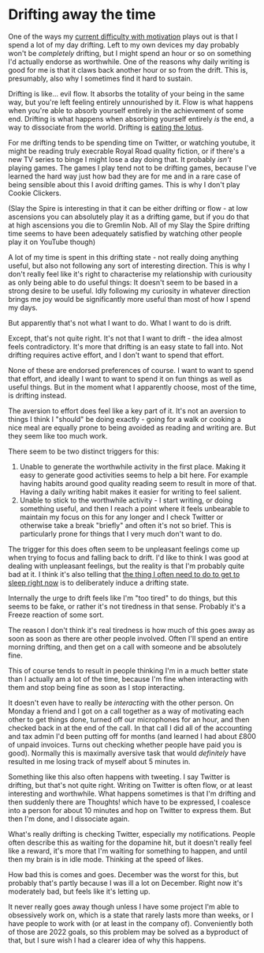 # Drifting away the time

One of the ways my [current difficulty with motivation](https://notebook.drmaciver.com/posts/2022-01-03-14:16.html) plays out is that I spend a lot of my day drifting.
Left to my own devices my day probably won't be *completely* drifting, but I might spend an hour or so on something I'd actually endorse as worthwhile. One of the reasons why daily writing is good for me is that it claws back another hour or so from the drift. This is, presumably, also why I sometimes find it hard to sustain.

Drifting is like... evil flow. It absorbs the totality of your being in the same way, but you're left feeling entirely unnourished by it. 
Flow is what happens when you're able to absorb yourself entirely in the achievement of some end. Drifting is what happens when absorbing yourself entirely *is* the end, a way to dissociate from the world. Drifting is [eating the lotus](https://drmaciver.substack.com/p/first-hard-choice).

For me drifting tends to be spending time on Twitter, or watching youtube, it might be reading truly execrable Royal Road quality fiction, or if there's a new TV series to binge I might lose a day doing that.
It probably *isn't* playing games. The games I play tend not to be drifting games, because I've learned the hard way just how bad they are for me and in a rare case of being sensible about this I avoid drifting games. This is why I don't play Cookie Clickers.

(Slay the Spire is interesting in that it can be either drifting or flow - at low ascensions you can absolutely play it as a drifting game, but if you do that at high ascensions you die to Gremlin Nob. All of my Slay the Spire drifting time seems to have been adequately satisfied by watching other people play it on YouTube though)

A lot of my time is spent in this drifting state - not really doing anything useful, but also not following any sort of interesting direction. This is why I don't really feel like it's right to characterise my relationship with curiousity as only being able to do useful things: It doesn't seem to be based in a strong desire to be useful. Idly following my curiosity in whatever direction brings me joy would be significantly more useful than most of how I spend my days.

But apparently that's not what I want to do. What I want to do is drift.

Except, that's not quite right. It's not that I want to drift - the idea almost feels contradictory. It's more that drifting is an easy state to fall into. Not drifting requires active effort, and I don't want to spend that effort.

None of these are endorsed preferences of course. I want to want to spend that effort, and ideally I want to want to spend it on fun things as well as useful things. But in the moment what I apparently choose, most of the time, is drifting instead.

The aversion to effort does feel like a key part of it. It's not an aversion to things I think I "should" be doing exactly - going for a walk or cooking a nice meal are equally prone to being avoided as reading and writing are. But they seem like too much work.

There seem to be two distinct triggers for this:

1. Unable to generate the worthwhile activity in the first place. Making it easy to generate good activities seems to help a bit here. For example having habits around good quality reading seem to result in more of that. Having a daily writing habit makes it easier for writing to feel salient.
2. Unable to stick to the worthwhile activity - I start writing, or doing something useful, and then I reach a point where it feels unbearable to maintain my focus on this for any longer and I check Twitter or otherwise take a break "briefly" and often it's not so brief. This is particularly prone for things that I very much don't want to do.

The trigger for this does often seem to be unpleasant feelings come up when trying to focus and falling back to drift. I'd like to think I was good at dealing with unpleasant feelings, but the reality is that I'm probably quite bad at it. I think it's also telling that [the thing I often need to do to get to sleep right now](https://notebook.drmaciver.com/posts/2022-01-04-14:48.html) is to deliberately induce a drifting state.

Internally the urge to drift feels like I'm "too tired" to do things, but this seems to be fake, or rather it's not tiredness in that sense. Probably it's a Freeze reaction of some sort.

The reason I don't think it's real tiredness is how much of this goes away as soon as soon as there are other people involved. Often I'll spend an entire morning drifting, and then get on a call with someone and be absolutely fine.

This of course tends to result in people thinking I'm in a much better state than I actually am a lot of the time, because I'm fine when interacting with them and stop being fine as soon as I stop interacting.

It doesn't even have to really be *interacting* with the other person. On Monday a friend and I got on a call together as a way of motivating each other to get things done, turned off our microphones for an hour, and then checked back in at the end of the call. In that call I did all of the accounting and tax admin I'd been putting off for months (and learned I had about £800 of unpaid invoices. Turns out checking whether people have paid you is good). Normally this is maximally aversive task that would *definitely* have resulted in me losing track of myself about 5 minutes in.

Something like this also often happens with tweeting. I say Twitter is drifting, but that's not quite right. Writing on Twitter is often flow, or at least interesting and worthwhile. What happens sometimes is that I'm drifting and then suddenly there are Thoughts! which have to be expressed, I coalesce into a person for about 10 minutes and hop on Twitter to express them. But then I'm done, and I dissociate again.

What's really drifting is checking Twitter, especially my notifications. People often describe this as waiting for the dopamine hit, but it doesn't really feel like a reward, it's more that I'm waiting for something to happen, and until then my brain is in idle mode. Thinking at the speed of likes.

How bad this is comes and goes. December was the worst for this, but probably that's partly because I was ill a lot on December. Right now it's moderately bad, but feels like it's letting up.

It never really goes away though unless I have some project I'm able to obsessively work on, which is a state that rarely lasts more than weeks, or I have people to work with (or at least in the company of). Conveniently both of those are 2022 goals, so this problem may be solved as a byproduct of that, but I sure wish I had a clearer idea of why this happens.
